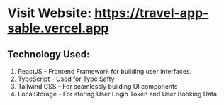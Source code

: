 # Visit Website: https://travel-app-sable.vercel.app

## Technology Used:
1. ReactJS - Frontend Framework for building user interfaces.
2. TypeScript - Used for Type Safty
3. Tailwind CSS - For seamlessly building UI components
4. LocalStorage - For storing User Login Token and User Booking Data